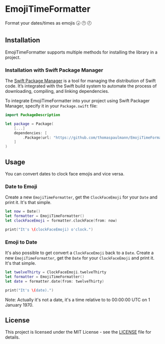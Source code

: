 # EmojiTimeFormatter

Format your dates/times as emojis 🕟 🕑 🕗

## Installation

EmojiTimeFormatter supports multiple methods for installing the library in a project.

### Installation with Swift Package Manager 

The [Swift Package Manager](https://swift.org/package-manager/) is a tool for managing the distribution of Swift code. It’s integrated with the Swift build system to automate the process of downloading, compiling, and linking dependencies.

To integrate EmojiTimeFormatter into your project using Swift Packager Manager, specify it in your `Package.swift` file:

``` Swift
import PackageDescription

let package = Package(
    [...]
    dependencies: [
        .Package(url: "https://github.com/thomaspaulmann/EmojiTimeFormatter.git", majorVersion: 1)
    ]
)
```

## Usage

You can convert dates to clock face emojis and vice versa.

### Date to Emoji

Create a new `EmojiTimeFormatter`, get the `ClockFaceEmoji` for your `Date` and print it. It's that simple.

``` Swift
let now = Date()
let formatter = EmojiTimeFormatter()
let clockFaceEmoji = formatter.clockFace(from: now)

print("It's \(clockFaceEmoji) o'clock.")
```

### Emoji to Date

It's also possible to get convert a `ClockFaceEmoji` back to a `Date`. Create a new `EmojiTimeFormatter`, get the `Date` for your `ClockFaceEmoji` and print it. It's that simple.

``` Swift
let twelveThirty = ClockFaceEmoji.twelveThirty
let formatter = EmojiTimeFormatter()
let date = formatter.date(from: twelveThirty)

print("It's \(date).")
```

Note: Actually it's not a date, it's a time relative to to 00:00:00 UTC on 1 January 1970.

## License

This project is licensed under the MIT License - see the [LICENSE](LICENSE) file for details.
